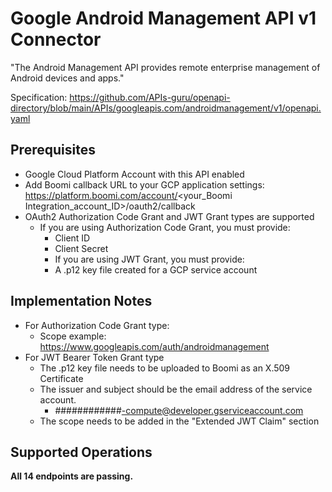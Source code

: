 # Google Android Management API v1 Connector
"The Android Management API provides remote enterprise management of Android devices and apps."

Specification: https://github.com/APIs-guru/openapi-directory/blob/main/APIs/googleapis.com/androidmanagement/v1/openapi.yaml

## Prerequisites
+ Google Cloud Platform Account with this API enabled
+ Add Boomi callback URL to your GCP application settings: https://platform.boomi.com/account/<your_Boomi Integration_account_ID>/oauth2/callback
+ OAuth2 Authorization Code Grant and JWT Grant types are supported
    + If you are using Authorization Code Grant, you must provide:
        + Client ID
        + Client Secret
        + If you are using JWT Grant, you must provide:
        + A .p12 key file created for a GCP service account

## Implementation Notes
+ For Authorization Code Grant type:
    + Scope example: https://www.googleapis.com/auth/androidmanagement
+ For JWT Bearer Token Grant type
    + The .p12 key file needs to be uploaded to Boomi as an X.509 Certificate
    + The issuer and subject should be the email address of the service account.
        + \############-compute@developer.gserviceaccount.com
    + The scope needs to be added in the "Extended JWT Claim" section

## Supported Operations
**All 14 endpoints are passing.**

